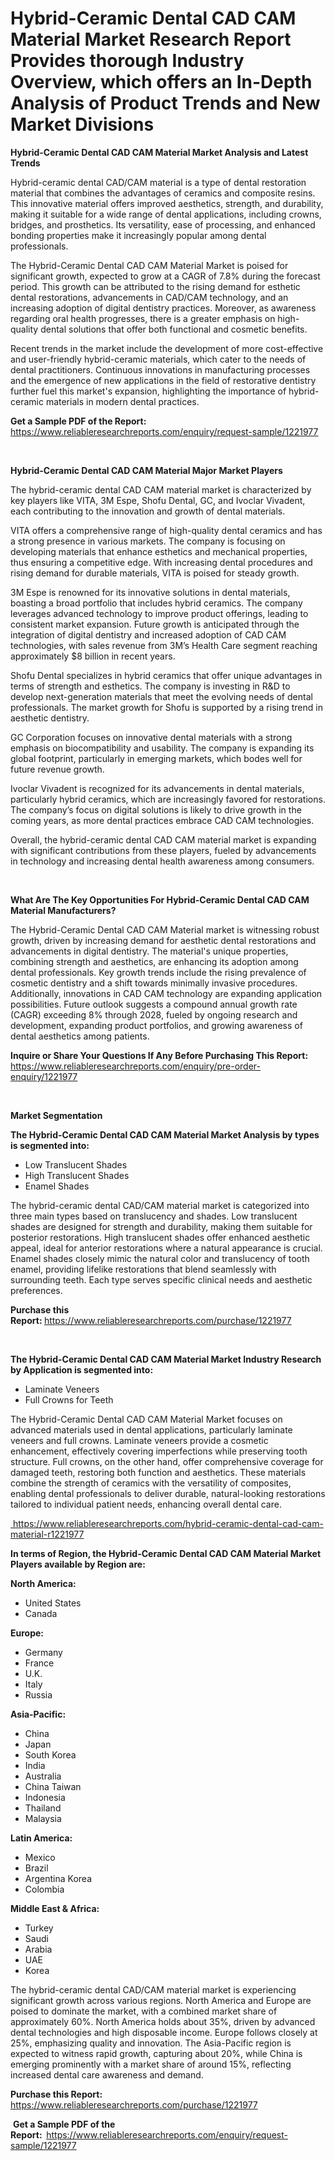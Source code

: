 <p><h1>Hybrid-Ceramic Dental CAD CAM Material Market Research Report Provides thorough Industry Overview, which offers an In-Depth Analysis of Product Trends and New Market Divisions</h1></p><p><strong>Hybrid-Ceramic Dental CAD CAM Material Market Analysis and Latest Trends</strong></p>
<p><p>Hybrid-ceramic dental CAD/CAM material is a type of dental restoration material that combines the advantages of ceramics and composite resins. This innovative material offers improved aesthetics, strength, and durability, making it suitable for a wide range of dental applications, including crowns, bridges, and prosthetics. Its versatility, ease of processing, and enhanced bonding properties make it increasingly popular among dental professionals.</p><p>The Hybrid-Ceramic Dental CAD CAM Material Market is poised for significant growth, expected to grow at a CAGR of 7.8% during the forecast period. This growth can be attributed to the rising demand for esthetic dental restorations, advancements in CAD/CAM technology, and an increasing adoption of digital dentistry practices. Moreover, as awareness regarding oral health progresses, there is a greater emphasis on high-quality dental solutions that offer both functional and cosmetic benefits.</p><p>Recent trends in the market include the development of more cost-effective and user-friendly hybrid-ceramic materials, which cater to the needs of dental practitioners. Continuous innovations in manufacturing processes and the emergence of new applications in the field of restorative dentistry further fuel this market's expansion, highlighting the importance of hybrid-ceramic materials in modern dental practices.</p></p>
<p><strong>Get a Sample PDF of the Report:&nbsp;</strong> <a href="https://www.reliableresearchreports.com/enquiry/request-sample/1221977?utm_campaign=2820&utm_medium=2&utm_source=Github&utm_content=ia&utm_term=16042025&utm_id=hybrid-ceramic-dental-cad-cam-material">https://www.reliableresearchreports.com/enquiry/request-sample/1221977</a></p>
<p>&nbsp;</p>
<p><strong>Hybrid-Ceramic Dental CAD CAM Material Major Market Players</strong></p>
<p><p>The hybrid-ceramic dental CAD CAM material market is characterized by key players like VITA, 3M Espe, Shofu Dental, GC, and Ivoclar Vivadent, each contributing to the innovation and growth of dental materials.</p><p>VITA offers a comprehensive range of high-quality dental ceramics and has a strong presence in various markets. The company is focusing on developing materials that enhance esthetics and mechanical properties, thus ensuring a competitive edge. With increasing dental procedures and rising demand for durable materials, VITA is poised for steady growth.</p><p>3M Espe is renowned for its innovative solutions in dental materials, boasting a broad portfolio that includes hybrid ceramics. The company leverages advanced technology to improve product offerings, leading to consistent market expansion. Future growth is anticipated through the integration of digital dentistry and increased adoption of CAD CAM technologies, with sales revenue from 3M’s Health Care segment reaching approximately $8 billion in recent years.</p><p>Shofu Dental specializes in hybrid ceramics that offer unique advantages in terms of strength and esthetics. The company is investing in R&D to develop next-generation materials that meet the evolving needs of dental professionals. The market growth for Shofu is supported by a rising trend in aesthetic dentistry.</p><p>GC Corporation focuses on innovative dental materials with a strong emphasis on biocompatibility and usability. The company is expanding its global footprint, particularly in emerging markets, which bodes well for future revenue growth.</p><p>Ivoclar Vivadent is recognized for its advancements in dental materials, particularly hybrid ceramics, which are increasingly favored for restorations. The company’s focus on digital solutions is likely to drive growth in the coming years, as more dental practices embrace CAD CAM technologies.</p><p>Overall, the hybrid-ceramic dental CAD CAM material market is expanding with significant contributions from these players, fueled by advancements in technology and increasing dental health awareness among consumers.</p></p>
<p>&nbsp;</p>
<p><strong>What Are The Key Opportunities For Hybrid-Ceramic Dental CAD CAM Material Manufacturers?</strong></p>
<p><p>The Hybrid-Ceramic Dental CAD CAM Material market is witnessing robust growth, driven by increasing demand for aesthetic dental restorations and advancements in digital dentistry. The material's unique properties, combining strength and aesthetics, are enhancing its adoption among dental professionals. Key growth trends include the rising prevalence of cosmetic dentistry and a shift towards minimally invasive procedures. Additionally, innovations in CAD CAM technology are expanding application possibilities. Future outlook suggests a compound annual growth rate (CAGR) exceeding 8% through 2028, fueled by ongoing research and development, expanding product portfolios, and growing awareness of dental aesthetics among patients.</p></p>
<p><strong>Inquire or Share Your Questions If Any Before Purchasing This Report:</strong> <a href="https://www.reliableresearchreports.com/enquiry/pre-order-enquiry/1221977?utm_campaign=2820&utm_medium=2&utm_source=Github&utm_content=ia&utm_term=16042025&utm_id=hybrid-ceramic-dental-cad-cam-material">https://www.reliableresearchreports.com/enquiry/pre-order-enquiry/1221977</a></p>
<p>&nbsp;</p>
<p><strong>Market Segmentation</strong></p>
<p><strong>The Hybrid-Ceramic Dental CAD CAM Material Market Analysis by types is segmented into:</strong></p>
<p><ul><li>Low Translucent Shades</li><li>High Translucent Shades</li><li>Enamel Shades</li></ul></p>
<p><p>The hybrid-ceramic dental CAD/CAM material market is categorized into three main types based on translucency and shades. Low translucent shades are designed for strength and durability, making them suitable for posterior restorations. High translucent shades offer enhanced aesthetic appeal, ideal for anterior restorations where a natural appearance is crucial. Enamel shades closely mimic the natural color and translucency of tooth enamel, providing lifelike restorations that blend seamlessly with surrounding teeth. Each type serves specific clinical needs and aesthetic preferences.</p></p>
<p><strong>Purchase this Report:&nbsp;</strong><a href="https://www.reliableresearchreports.com/purchase/1221977?utm_campaign=2820&utm_medium=2&utm_source=Github&utm_content=ia&utm_term=16042025&utm_id=hybrid-ceramic-dental-cad-cam-material">https://www.reliableresearchreports.com/purchase/1221977</a></p>
<p>&nbsp;</p>
<p><strong>The Hybrid-Ceramic Dental CAD CAM Material Market Industry Research by Application is segmented into:</strong></p>
<p><ul><li>Laminate Veneers</li><li>Full Crowns for Teeth</li></ul></p>
<p><p>The Hybrid-Ceramic Dental CAD CAM Material Market focuses on advanced materials used in dental applications, particularly laminate veneers and full crowns. Laminate veneers provide a cosmetic enhancement, effectively covering imperfections while preserving tooth structure. Full crowns, on the other hand, offer comprehensive coverage for damaged teeth, restoring both function and aesthetics. These materials combine the strength of ceramics with the versatility of composites, enabling dental professionals to deliver durable, natural-looking restorations tailored to individual patient needs, enhancing overall dental care.</p></p>
<p><a href="https://www.reliableresearchreports.com/hybrid-ceramic-dental-cad-cam-material-r1221977?utm_campaign=2820&utm_medium=2&utm_source=Github&utm_content=ia&utm_term=16042025&utm_id=hybrid-ceramic-dental-cad-cam-material">&nbsp;https://www.reliableresearchreports.com/hybrid-ceramic-dental-cad-cam-material-r1221977</a></p>
<p><strong>In terms of Region, the Hybrid-Ceramic Dental CAD CAM Material Market Players available by Region are:</strong></p>
<p>
    <p> <strong> North America: </strong>
        <ul>
            <li>United States</li>
            <li>Canada</li>
        </ul>
        </p> 
    <p> <strong> Europe: </strong>
        <ul>
            <li>Germany</li>
            <li>France</li>
            <li>U.K.</li>
            <li>Italy</li>
            <li>Russia</li>
        </ul>
        </p> 
    <p> <strong> Asia-Pacific: </strong>
        <ul>
            <li>China</li>
            <li>Japan</li>
            <li>South Korea</li>
            <li>India</li>
            <li>Australia</li>
            <li>China Taiwan</li>
            <li>Indonesia</li>
            <li>Thailand</li>
            <li>Malaysia</li>
        </ul>
        </p> 
    <p> <strong> Latin America: </strong>
        <ul>
            <li>Mexico</li>
            <li>Brazil</li>
            <li>Argentina Korea</li>
            <li>Colombia</li>
        </ul>
        </p> 
    <p> <strong> Middle East & Africa: </strong>
        <ul>
            <li>Turkey</li>
            <li>Saudi</li>
            <li>Arabia</li>
            <li>UAE</li>
            <li>Korea</li>
        </ul>
    </p>
    </p>
<p><p>The hybrid-ceramic dental CAD/CAM material market is experiencing significant growth across various regions. North America and Europe are poised to dominate the market, with a combined market share of approximately 60%. North America holds about 35%, driven by advanced dental technologies and high disposable income. Europe follows closely at 25%, emphasizing quality and innovation. The Asia-Pacific region is expected to witness rapid growth, capturing about 20%, while China is emerging prominently with a market share of around 15%, reflecting increased dental care awareness and demand.</p></p>
<p><strong>Purchase this Report: </strong><a href="https://www.reliableresearchreports.com/purchase/1221977?utm_campaign=2820&utm_medium=2&utm_source=Github&utm_content=ia&utm_term=16042025&utm_id=hybrid-ceramic-dental-cad-cam-material">https://www.reliableresearchreports.com/purchase/1221977</a></p>
<p>&nbsp;<strong>Get a Sample PDF of the Report:&nbsp;&nbsp;</strong><a href="https://www.reliableresearchreports.com/enquiry/request-sample/1221977?utm_campaign=2820&utm_medium=2&utm_source=Github&utm_content=ia&utm_term=16042025&utm_id=hybrid-ceramic-dental-cad-cam-material">https://www.reliableresearchreports.com/enquiry/request-sample/1221977</a></p>
<p><strong></strong></p>
<p><p></p><p></p><p></p></p>